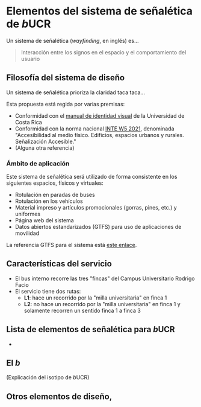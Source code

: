 # Elementos del sistema de señalética de *b*UCR

Un sistema de señalética (*wayfinding*, en inglés) es...

> Interacción entre los signos en el espacio y el comportamiento del usuario

## Filosofía del sistema de diseño

Un sistema de señalética prioriza la claridad taca taca...

Esta propuesta está regida por varias premisas:

- Conformidad con el [manual de identidad visual](./referencias/identidad_visual_ucr_3.1.pdf) de la Universidad de Costa Rica
- Conformidad con la norma nacional [INTE W5 2021](./referencias/norma_INTE_W5_2021.pdf), denominada "Accesibilidad al medio físico. Edificios, espacios urbanos y rurales. Señalización Accesible."
- (Alguna otra referencia)

### Ámbito de aplicación

Este sistema de señalética será utilizado de forma consistente en los siguientes espacios, físicos y virtuales:

- Rotulación en paradas de buses
- Rotulación en los vehículos
- Material impreso y artículos promocionales (gorras, pines, etc.) y uniformes
- Página web del sistema
- Datos abiertos estandarizados (GTFS) para uso de aplicaciones de movilidad

La referencia GTFS para el sistema está [este enlace](https://docs.google.com/spreadsheets/d/15WBqeay9u9hWd-gwjlxifsYTuaXfw5KspKKyxtZZsvw/edit?usp=sharing).

## Características del servicio

- El bus interno recorre las tres "fincas" del Campus Universitario Rodrigo Facio
- El servicio tiene dos rutas:
    - **L1**: hace un recorrido por la "milla universitaria" en finca 1
    - **L2**: no hace un recorrido por la "milla universitaria" en finca 1 y solamente recorren un sentido finca 1 a finca 3

## Lista de elementos de señalética para *b*UCR

- 

## El ***b***

(Explicación del isotipo de *b*UCR)

## Otros elementos de diseño,
